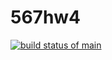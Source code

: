 # 567hw4
[![build status of main](https://app.travis-ci.com/leopapadopoulos6/567hw4.svg?branch=main)](https://app.travis-ci.com/github/leopapadopoulos6/567hw4)
